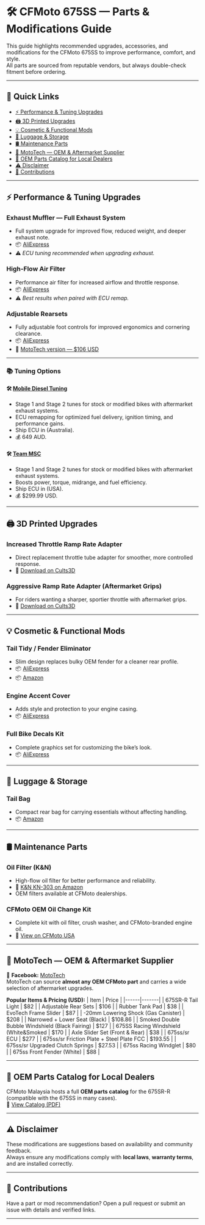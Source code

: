 # 🛠️ CFMoto 675SS — Parts & Modifications Guide

This guide highlights recommended upgrades, accessories, and modifications for the CFMoto 675SS to improve performance, comfort, and style.  
All parts are sourced from reputable vendors, but always double-check fitment before ordering.

---

## 📎 Quick Links

- [⚡ Performance & Tuning Upgrades](#-performance--tuning-upgrades)  
- [🖨️ 3D Printed Upgrades](#%EF%B8%8F-3d-printed-upgrades)  
- [💡 Cosmetic & Functional Mods](#-cosmetic--functional-mods)  
- [🎒 Luggage & Storage](#-luggage--storage)  
- [🛢️ Maintenance Parts](#-maintenance-parts)  
- [🏪 MotoTech — OEM & Aftermarket Supplier](#-mototech--oem--aftermarket-supplier)  
- [📑 OEM Parts Catalog for Local Dealers](#-oem-parts-catalog-for-local-dealers)  
- [⚠️ Disclaimer](#%EF%B8%8F-disclaimer)  
- [📣 Contributions](#-contributions)

---

## ⚡ Performance & Tuning Upgrades

### **Exhaust Muffler — Full Exhaust System**
- Full system upgrade for improved flow, reduced weight, and deeper exhaust note.  
- 📦 [AliExpress](https://www.aliexpress.us/item/3256808620072313.html)  
- ⚠️ *ECU tuning recommended when upgrading exhaust.*

### **High-Flow Air Filter**
- Performance air filter for increased airflow and throttle response.  
- 📦 [AliExpress](https://www.aliexpress.us/item/3256809267808792.html)  
- ⚠️ *Best results when paired with ECU remap.*

### **Adjustable Rearsets**
- Fully adjustable foot controls for improved ergonomics and cornering clearance.  
- 📦 [AliExpress](https://www.aliexpress.us/item/3256809332018304.html)  
- 🛒 [MotoTech version — $106 USD](https://www.facebook.com/profile.php?id=61575739142115)

---

### 📚 Tuning Options

#### 🛠️ [Mobile Diesel Tuning](https://www.mobiledieseltuning.com.au/cfmoto675)
- Stage 1 and Stage 2 tunes for stock or modified bikes with aftermarket exhaust systems.  
- ECU remapping for optimized fuel delivery, ignition timing, and performance gains.  
- Ship ECU in (Australia).  
- 💰 649 AUD.

#### 🛠️ [Team MSC](https://teammscparts.com/products/team-msc-cfmoto-675ss-ecu-tune)
- Stage 1 and Stage 2 tunes for stock or modified bikes with aftermarket exhaust systems.  
- Boosts power, torque, midrange, and fuel efficiency.  
- Ship ECU in (USA).  
- 💰 $299.99 USD.

---

## 🖨️ 3D Printed Upgrades

### **Increased Throttle Ramp Rate Adapter**
- Direct replacement throttle tube adapter for smoother, more controlled response.  
- 📄 [Download on Cults3D](https://cults3d.com/en/3d-printing/cfmoto-675ss-sr-throttle-tube-adapter)

### **Aggressive Ramp Rate Adapter (Aftermarket Grips)**
- For riders wanting a sharper, sportier throttle with aftermarket grips.  
- 📄 [Download on Cults3D](https://cults3d.com/en/3d-model/gadget/cfmoto-675ss-sr-aggressive-throttle-tube)

---

## 💡 Cosmetic & Functional Mods

### **Tail Tidy / Fender Eliminator**
- Slim design replaces bulky OEM fender for a cleaner rear profile.  
- 📦 [AliExpress](https://www.aliexpress.us/item/3256808490753997.html)  
- 📦 [Amazon](https://www.amazon.com/CFMOTO-Eliminator-License-Adjustable-Bracket/dp/B0F9KNTNHQ)

### **Engine Accent Cover**
- Adds style and protection to your engine casing.  
- 📦 [AliExpress](https://www.aliexpress.us/item/3256809297877920.html)

### **Full Bike Decals Kit**
- Complete graphics set for customizing the bike’s look.  
- 📦 [AliExpress](https://www.aliexpress.us/item/3256809133949104.html)

---

## 🎒 Luggage & Storage

### **Tail Bag**
- Compact rear bag for carrying essentials without affecting handling.  
- 📦 [Amazon](https://www.amazon.com/dp/B0D8K9KV54)

---

## 🛢️ Maintenance Parts

### **Oil Filter (K&N)**
- High-flow oil filter for better performance and reliability.  
- 🛒 [K&N KN-303 on Amazon](https://www.amazon.com/dp/B000E2CVIS)  
- OEM filters available at CFMoto dealerships.

### **CFMoto OEM Oil Change Kit**
- Complete kit with oil filter, crush washer, and CFMoto-branded engine oil.  
- 🛒 [View on CFMoto USA](https://www.cfmotousa.com/oemcatalogs/p/2025_675ss/cfmoto_oil_lubricants/67bf578d332d4850a65c8289/oil-change-kit-675cc-motorcycle)

---

## 🏪 MotoTech — OEM & Aftermarket Supplier

📌 **Facebook:** [MotoTech](https://www.facebook.com/profile.php?id=61575739142115)  
MotoTech can source **almost any OEM CFMoto part** and carries a wide selection of aftermarket upgrades.

**Popular Items & Pricing (USD):**
| Item | Price |
|------|-------|
| 675SR-R Tail Light | $82 |
| Adjustable Rear Sets | $106 |
| Rubber Tank Pad | $38 |
| EvoTech Frame Slider | $87 |
| -20mm Lowering Shock (Gas Canister) | $208 |
| Narrowed + Lower Seat (Black) | $108.86 |
| Smoked Double Bubble Windshield (Black Fairing) | $127 |
| 675SS Racing Windshield (White&Smoked | $170 |
| Axle Slider Set (Front & Rear) | $38 |
| 675ss/sr ECU | $277 |
| 675ss/sr Friction Plate + Steel Plate FCC | $193.55 |
| 675ss/sr Upgraded Clutch Springs | $27.53 |
| 675ss Racing Windglet | $80 |
| 675ss Front Fender (White) | $88 |

---

## 📑 OEM Parts Catalog for Local Dealers

CFMoto Malaysia hosts a full **OEM parts catalog** for the 675SR-R (compatible with the 675SS in many cases).  
📄 [View Catalog (PDF)](https://www.cfmotomalaysia.com.my/Source/Spare_Part/parts_catalog/675SR-R%20(U24052025)_NP.PDF)

---

## ⚠️ Disclaimer

These modifications are suggestions based on availability and community feedback.  
Always ensure any modifications comply with **local laws**, **warranty terms**, and are installed correctly.

---

## 📣 Contributions

Have a part or mod recommendation? Open a pull request or submit an issue with details and verified links.

---
